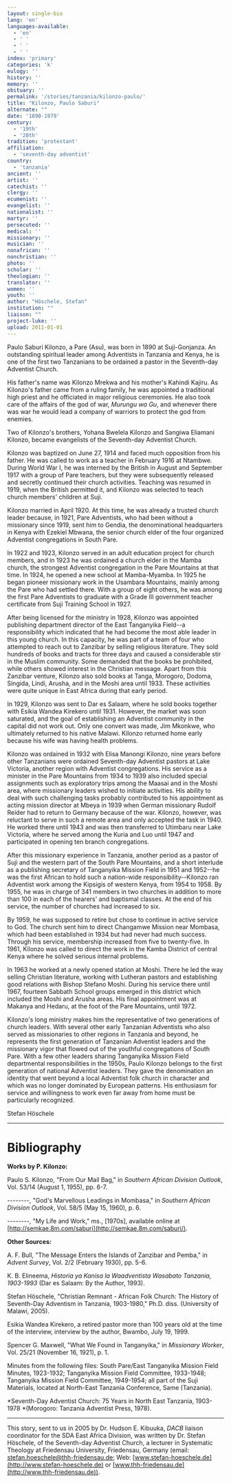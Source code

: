 ```yaml
---
layout: single-bio
lang: 'en'
languages-available:
  - 'en'
  - ' '
  - ' '
  - ' '
index: 'primary'
categories: 'k'
eulogy: ''
history: ''
memory: ''
obituary: ''
permalink: '/stories/tanzania/kilonzo-paulo/'
title: "Kilonzo, Paulo Saburi"
alternate: ""
date: '1890-1979'
century:
  - '19th'
  - '20th'
tradition: 'protestant'
affiliation:
  - 'seventh-day adventist'
country:
  - 'tanzania'
ancient: ''
artist: ''
catechist: ''
clergy: ''
ecumenist: ''
evangelist: ''
nationalist: ''
martyr: ''
persecuted: ''
medical: ''
missionary: ''
musician: ''
nonafrican: ''
nonchristian: ''
photo: ''
scholar: ''
theologian: ''
translator: ''
women: ''
youth: ''
author: "Höschele, Stefan"
institution: ""
liaison: ""
project-luke: ''
upload: 2011-01-01
---
```




Paulo Saburi Kilonzo, a Pare (Asu), was born in 1890 at Suji-Gonjanza. An outstanding spiritual leader among Adventists in Tanzania and Kenya, he is one of the first two Tanzanians to be ordained a pastor in the Seventh-day Adventist Church.

His father's name was Kilonzo Mrekwa and his mother's Kahindi Kajiru. As Kilonzo's father came from a ruling family, he was appointed a traditional high priest and he officiated in major religious ceremonies. He also took care of the affairs of the god of war, *Murungu wa Gu*, and whenever there was war he would lead a company of warriors to protect the god from enemies.

Two of Kilonzo's brothers, Yohana Bwelela Kilonzo and Sangiwa Eliamani Kilonzo, became evangelists of the Seventh-day Adventist Church.

Kilonzo was baptized on June 27, 1914 and faced much opposition from his father. He was called to work as a teacher in February 1916 at Ntambwe. During World War I, he was interned by the British in August and September 1917 with a group of Pare teachers, but they were subsequently released and secretly continued their church activities. Teaching was resumed in 1919, when the British permitted it, and Kilonzo was selected to teach church members' children at Suji.

Kilonzo married in April 1920. At this time, he was already a trusted church leader because, in 1921, Pare Adventists, who had been without a missionary since 1919, sent him to Gendia, the denominational headquarters in Kenya with Ezekiel Mbwana, the senior church elder of the four organized Adventist congregations in South Pare.

In 1922 and 1923, Kilonzo served in an adult education project for church members, and in 1923 he was ordained a church elder in the Mamba church, the strongest Adventist congregation in the Pare Mountains at that time. In 1924, he opened a new school at Mamba-Myamba. In 1925 he began pioneer missionary work in the Usambara Mountains, mainly among the Pare who had settled there. With a group of eight others, he was among the first Pare Adventists to graduate with a Grade III government teacher certificate from Suji Training School in 1927.

After being licensed for the ministry in 1928, Kilonzo was appointed publishing department director of the East Tanganyika Field--a responsibility which indicated that he had become the most able leader in this young church. In this capacity, he was part of a team of four who attempted to reach out to Zanzibar by selling religious literature. They sold hundreds of books and tracts for three days and caused a considerable stir in the Muslim community. Some demanded that the books be prohibited, while others showed interest in the Christian message. Apart from this Zanzibar venture, Kilonzo also sold books at Tanga, Morogoro, Dodoma, Singida, Lindi, Arusha, and in the Moshi area until 1933. These activities were quite unique in East Africa during that early period.

In 1929, Kilonzo was sent to Dar es Salaam, where he sold books together with Esikia Wandea Kirekero until 1931. However, the market was soon saturated, and the goal of establishing an Adventist community in the capital did not work out. Only one convert was made, Jim Mkonkwe, who ultimately returned to his native Malawi. Kilonzo returned home early because his wife was having health problems.

Kilonzo was ordained in 1932 with Elisa Manongi Kilonzo, nine years before other Tanzanians were ordained Seventh-day Adventist pastors at Lake Victoria, another region with Adventist congregations. His service as a minister in the Pare Mountains from 1934 to 1939 also included special assignments such as exploratory trips among the Maasai and in the Moshi area, where missionary leaders wished to initiate activities. His ability to deal with such challenging tasks probably contributed to his appointment as acting mission director at Mbeya in 1939 when German missionary Rudolf Reider had to return to Germany because of the war. Kilonzo, however, was reluctant to serve in such a remote area and only accepted the task in 1940. He worked there until 1943 and was then transferred to Utimbaru near Lake Victoria, where he served among the Kuria and Luo until 1947 and participated in opening ten branch congregations.

After this missionary experience in Tanzania, another period as a pastor of Suji and the western part of the South Pare Mountains, and a short interlude as a publishing secretary of Tanganyika Mission Field in 1951 and 1952--he was the first African to hold such a nation-wide responsibility--Kilonzo ran Adventist work among the Kipsigis of western Kenya, from 1954 to 1958. By 1955, he was in charge of 341 members in two churches in addition to more than 100 in each of the hearers' and baptismal classes. At the end of his service, the number of churches had increased to six.

By 1959, he was supposed to retire but chose to continue in active service to God. The church sent him to direct Changamwe Mission near Mombasa, which had been established in 1934 but had never had much success. Through his service, membership increased from five to twenty-five. In 1961, Kilonzo was called to direct the work in the Kamba District of central Kenya where he solved serious internal problems.

In 1963 he worked at a newly opened station at Moshi. There he led the way selling Christian literature, working with Lutheran pastors and establishing good relations with Bishop Stefano Moshi. During his service there until 1967, fourteen Sabbath School groups emerged in this district which included the Moshi and Arusha areas. His final appointment was at Makanya and Hedaru, at the foot of the Pare Mountains, until 1972.

Kilonzo's long ministry makes him the representative of two generations of church leaders. With several other early Tanzanian Adventists who also served as missionaries to other regions in Tanzania and beyond, he represents the first generation of Tanzanian Adventist leaders and the missionary vigor that flowed out of the youthful congregations of South Pare. With a few other leaders sharing Tanganyika Mission Field departmental responsibilities in the 1950s, Paulo Kilonzo belongs to the first generation of national Adventist leaders. They gave the denomination an identity that went beyond a local Adventist folk church in character and which was no longer dominated by European patterns. His enthusiasm for service and willingness to work even far away from home must be particularly recognized.

Stefan Höschele

---

# Bibliography

**Works by P. Kilonzo:**

Paulo S. Kilonzo, "From Our Mail Bag," in *Southern African Division Outlook*, Vol. 53/14 (August 1, 1955), pp. 6-7.

--------, "God's Marvellous Leadings in Mombasa," in *Southern African Division Outlook*, Vol. 58/5 (May 15, 1960), p. 6.

--------, "My Life and Work," ms., [1970s], available online at [http://semkae.8m.com/saburi](http://semkae.8m.com/saburi/).

**Other Sources:**

A. F. Bull, "The Message Enters the Islands of Zanzibar and Pemba," in *Advent Survey*, Vol. 2/2 (February 1930), pp. 5-6.

K. B. Elineema, *Historia ya Kanisa la Waadventista Wasabato Tanzania, 1903-1993* (Dar es Salaam: By the Author, 1993).

Stefan Höschele, "Christian Remnant - African Folk Church: The History of Seventh-Day Adventism in Tanzania, 1903-1980," Ph.D. diss. (University of Malawi, 2005).

Esikia Wandea Kirekero, a retired pastor more than 100 years old at the time of the interview, interview by the author, Bwambo, July 19, 1999.

Spencer G. Maxwell, "What We Found in Tanganyika," in *Missionary Worker*, Vol. 25/21 (November 16, 1921), p. 1.

Minutes from the following files: South Pare/East Tanganyika Mission Field Minutes, 1923-1932; Tanganyika Mission Field Committee, 1933-1948; Tanganyika Mission Field Committee, 1949-1954; all part of the Suji Materials, located at North-East Tanzania Conference, Same (Tanzania).

*Seventh-Day Adventist Church: 75 Years in North East Tanzania, 1903-1978 *(Morogoro: Tanzania Adventist Press, 1978).

---

This story, sent to us in 2005 by Dr. Hudson E. Kibuuka, *DACB* liaison coordinator for the SDA East Africa Division, was written by Dr. Stefan Höschele, of the Seventh-day Adventist Church, a lecturer in Systematic Theology at Friedensau University, Friedensau, Germany (email: [stefan.hoeschele@thh-friedensau.de](mailto:stefan.hoeschele@thh-friedensau.de); Web: [www.stefan-hoeschele.de](http://www.stefan-hoeschele.de) or [www.thh-friedensau.de](http://www.thh-friedensau.de)).